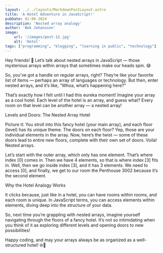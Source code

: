 ```yaml
---
layout: ../../layouts/MarkdownPostLayout.astro
title: 'A Hotel Adventure in JavaScript!'
pubDate: 02-08-2024
description: 'Nested array analogy'
author: 'Bek Johansson'
image:
    url: '/images/post-12.jpg'
    alt: 'Hotel'
tags: ["programming", "blogging", "learning in public", "technology"]
---
```


Hey friends! 👋 Let’s talk about nested arrays in JavaScript — those mysterious arrays within arrays that sometimes make our heads spin. 😅

So, you’ve got a handle on regular arrays, right? They’re like your favorite list of items — perhaps an array of languages or technology. But then, enter nested arrays, and it’s like, “Whoa, what’s happening here?”

That’s exactly how I felt until I had this eureka moment! Imagine your array as a cool hotel. Each level of the hotel is an array, and guess what? Every room on that level can be another array — a nested array!

Levels and Doors: The Nested Array Hotel

Picture it: You stroll into this fancy hotel (your main array), and each floor (level) has its unique theme. The doors on each floor? Yep, those are your individual elements in the array. Now, here’s the twist — some of these doors lead to entire new floors, complete with their own set of doors. Voila! Nested arrays.

Let’s start with the outer array, which only has one element. That’s where index [0] comes in. Then we have 4 elements, so that is where index [3] fits in. Well, then we go inside index [3], and it has 3 elements. We need to access [0], and finally, we get to our room the Penthouse 3002 because it’s the second element.

Why the Hotel Analogy Works

It clicks because, just like in a hotel, you can have rooms within rooms, and each room is unique. In JavaScript terms, you can access elements within elements, diving deep into the structure of your data.

So, next time you’re grappling with nested arrays, imagine yourself navigating through the floors of a fancy hotel. It’s not so intimidating when you think of it as exploring different levels and opening doors to new possibilities!

Happy coding, and may your arrays always be as organized as a well-structured hotel! 🌐🚀
